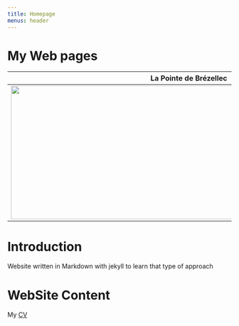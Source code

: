 ```yaml
---
title: Homepage
menus: header
---
```


#  My  Web pages

| **La Pointe de Brézellec**                                        |
|-------------------------------------------------------------|
| <img src="media/P5170270_DxO.jpg" width="800" height="300"> |


# Introduction

Website written in Markdown with jekyll to learn that type of approach

# WebSite Content

My  [CV](cv.md)


